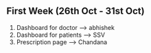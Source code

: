 ## First Week (26th Oct - 31st Oct)
1. Dashboard for doctor --> abhishek
2. Dashboard for patients  --> SSV
3. Prescription page  --> Chandana